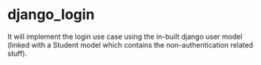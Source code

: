 # django_login
It will implement the login use case using the in-built django user model (linked with a Student model which contains the 
non-authentication related stuff).
